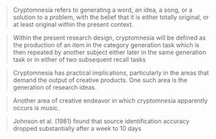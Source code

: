 > Cryptomnesia refers to generating a word, an idea, a song, or a solution to a problem, with the belief that it is either totally original, or at least original within the present context.

> Within the present research design, cryptomnesia will be defined as the production of an item in the category generation task which is then repeated by another subject either later in the same generation task or in either of two subsequent recall tasks

> Cryptomnesia has practical implications, particularly in the areas that demand the output of creative products. One such area is the generation of research ideas.

> Another area of creative endeavor in which cryptomnesia apparently occurs is music.

> Johnson et al. (1981) found that source identification accuracy dropped substantially after a week to 10 days

